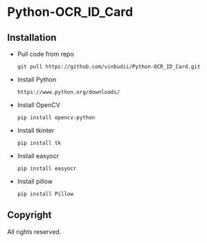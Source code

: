 # Python-OCR_ID_Card

## Installation

-   Pull code from repo
    ```
    git pull https://github.com/vinbudii/Python-OCR_ID_Card.git
    ```
-   Install Python
    ```
    https://www.python.org/downloads/
    ```
-   Install OpenCV
    ```
    pip install opencv-python
    ```
-   Install tkinter
    ```
    pip install tk
    ```
-   Install easyocr
    ```
    pip install easyocr
    ```
-   Install pillow
    ```
    pip install Pillow
    ```



## Copyright

All rights reserved.

